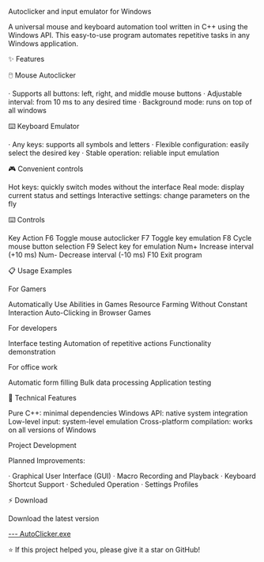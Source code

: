 Autoclicker and input emulator for Windows

A universal mouse and keyboard automation tool written in C++ using the Windows API. This easy-to-use program automates repetitive tasks in any Windows application.

✨ Features

🖱️ Mouse Autoclicker

· Supports all buttons: left, right, and middle mouse buttons
· Adjustable interval: from 10 ms to any desired time
· Background mode: runs on top of all windows

⌨️ Keyboard Emulator

· Any keys: supports all symbols and letters
· Flexible configuration: easily select the desired key
· Stable operation: reliable input emulation

🎮 Convenient controls

Hot keys: quickly switch modes without the interface
Real mode: display current status and settings
Interactive settings: change parameters on the fly

⌨️ Controls

Key Action
F6 Toggle mouse autoclicker
F7 Toggle key emulation
F8 Cycle mouse button selection
F9 Select key for emulation
Num+ Increase interval (+10 ms)
Num- Decrease interval (-10 ms)
F10 Exit program

📋 Usage Examples

For Gamers

Automatically Use Abilities in Games
Resource Farming Without Constant Interaction
Auto-Clicking in Browser Games

For developers

Interface testing
Automation of repetitive actions
Functionality demonstration

For office work

Automatic form filling
Bulk data processing
Application testing

🔧 Technical Features

Pure C++: minimal dependencies
Windows API: native system integration
Low-level input: system-level emulation
Cross-platform compilation: works on all versions of Windows

Project Development

Planned Improvements:

· Graphical User Interface (GUI)
· Macro Recording and Playback
· Keyboard Shortcut Support
· Scheduled Operation
· Settings Profiles

⚡️ Download

Download the latest version

[--- AutoClicker.exe](https://github.com/Albel-coder/AutoClicker/tree/1844ff27971c805cbb645bbdb1fdd5521c500a17/Release)

⭐️ If this project helped you, please give it a star on GitHub!
